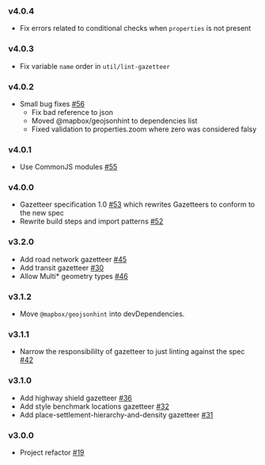 ### v4.0.4

- Fix errors related to conditional checks when `properties` is not present

### v4.0.3

- Fix variable `name` order in `util/lint-gazetteer`

### v4.0.2

- Small bug fixes [#56](https://github.com/mapbox/gazetteer/pull/56)
  - Fix bad reference to json
  - Moved @mapbox/geojsonhint to dependencies list
  - Fixed validation to properties.zoom where zero was considered falsy

### v4.0.1

- Use CommonJS modules [#55](https://github.com/mapbox/gazetteer/pull/55)

### v4.0.0

- Gazetteer specification 1.0 [#53](https://github.com/mapbox/gazetteer/pull/53) which rewrites Gazetteers to conform to the new spec
- Rewrite build steps and import patterns [#52](https://github.com/mapbox/gazetteer/pull/52)

### v3.2.0

- Add road network gazetteer [#45](https://github.com/mapbox/gazetteer/pull/45)
- Add transit gazetteer [#30](https://github.com/mapbox/gazetteer/pull/30)
- Allow Multi\* geometry types [#46](https://github.com/mapbox/gazetteer/pull/46)

### v3.1.2

- Move `@mapbox/geojsonhint` into devDependencies.

### v3.1.1

- Narrow the responsibililty of gazetteer to just linting against the spec [#42](https://github.com/mapbox/gazetteer/pull/42)

### v3.1.0

- Add highway shield gazetteer [#36](https://github.com/mapbox/gazetteer/pull/36)
- Add style benchmark locations gazetteer [#32](https://github.com/mapbox/gazetteer/pull/32)
- Add place-settlement-hierarchy-and-density gazetteer [#31](https://github.com/mapbox/gazetteer/pull/31)

### v3.0.0

- Project refactor [#19](https://github.com/mapbox/gazetteer/pull/19)

